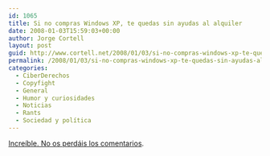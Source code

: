```yaml
---
id: 1065
title: Si no compras Windows XP, te quedas sin ayudas al alquiler
date: 2008-01-03T15:59:03+00:00
author: Jorge Cortell
layout: post
guid: http://www.cortell.net/2008/01/03/si-no-compras-windows-xp-te-quedas-sin-ayudas-al-alquiler/
permalink: /2008/01/03/si-no-compras-windows-xp-te-quedas-sin-ayudas-al-alquiler/
categories:
  - CiberDerechos
  - Copyfight
  - General
  - Humor y curiosidades
  - Noticias
  - Rants
  - Sociedad y polí­tica
---
```

<a target="_blank" title="noticia en Menéame" href="http://meneame.net/story/si-no-compras-windows-xp-quedas-sin-ayudas-alquiler">Increí­ble. No os perdáis los comentarios</a>.